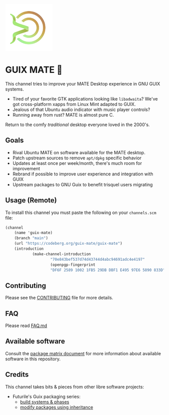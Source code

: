 <img src=".repo-assets/logo.png" height="150" width="150"  />

# GUIX MATE 🧉

This channel tries to improve your MATE Desktop experience in GNU GUIX systems.

- Tired of your favorite GTK applications looking like `libadwaita`? We've got
  cross-platform xapps from Linux Mint adapted to GUIX.
- Jealous of that Ubuntu audio indicator with music player controls?
- Running away from rust? MATE is almost pure C.

Return to the comfy _traditional_ desktop everyone loved in the 2000's.

## Goals

- Rival Ubuntu MATE on software available for the MATE desktop.
- Patch upstream sources to remove `apt/dpkg` specific behavior
- Updates at least once per week/month, there's much room for improvement
- Rebrand if possible to improve user experience and integration with GUIX
- Upstream packages to GNU Guix to benefit trisquel users migrating

## Usage (Remote)

To install this channel you must paste the following on your `channels.scm`
file:

```scheme
(channel
    (name 'guix-mate)
    (branch "main")
    (url "https://codeberg.org/guix-mate/guix-mate")
    (introduction
            (make-channel-introduction
                    "70e843bef537d74d43744d4abc94691adc4e4197"
                    (openpgp-fingerprint
                    "DF6F 2589 1002 1FB5 29DB DBF1 E495 97E6 5890 833D"))))
```

## Contributing

Please see the [CONTRIBUTING](CONTRIBUTING.md) file for more details.

## FAQ

Please read [FAQ.md](FAQ.md)

## Available software

Consult the [package matrix document](PACKAGE_MATRIX.md) for more information
about available software in this repository.

## Credits

This channel takes bits & pieces from other libre software projects:

- Futurile's Guix packaging series:
  - [build systems & phases](https://www.futurile.net/2024/07/23/guix-package-structure-build-system-phases/)
  - [modify packages using inheritance](https://www.futurile.net/2024/01/12/modifying-guix-packages-using-inheritance/)

